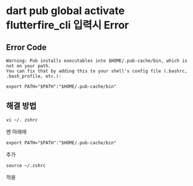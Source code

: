 # dart pub global activate flutterfire_cli 입력시 Error

## Error Code
~~~
Warning: Pub installs executables into $HOME/.pub-cache/bin, which is not on your path.
You can fix that by adding this to your shell's config file (.bashrc, .bash_profile, etc.):

export PATH="$PATH":"$HOME/.pub-cache/bin"
~~~

## 해결 방법
~~~
vi ~/. zshrc
~~~
맨 아래에
~~~
export PATH="$PATH":"$HOME/.pub-cache/bin"
~~~
추가

~~~
source ~/.zshrc
~~~

적용